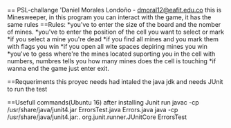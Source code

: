 == PSL-challange
'Daniel Morales Londoño - dmoral12@eafit.edu.co
	this is Minesweeper, in this program you can
	interact with the game, it has the same rules 
==Rules: 
*you've to enter the size of the board and
	the nomber of mines.
*you've to enter the position of the cell
	you want to select or mark
*if you select a mine you're dead
*if you find all mines and you mark them
	with flags you win
*if you open all wite spaces depiring mines
	you win
*you've to gess where're the mines located
	suporting you in the cell with numbers,
	numbres tells you how many mines
	does the cell is touching
*if wanna end the game just enter exit.	

==Requeriments
	this proyec needs had intaled the java jdk
	and needs JUnit to run the test

==Usefull commands(Ubuntu 16)
	after installing Junit run
	javac -cp /usr/share/java/junit4.jar ErrorsTest.java Errors.java
	java -cp /usr/share/java/junit4.jar:. org.junit.runner.JUnitCore ErrorsTest	
